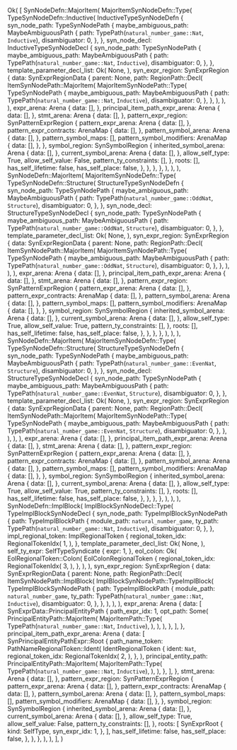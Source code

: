 Ok(
    [
        SynNodeDefn::MajorItem(
            MajorItemSynNodeDefn::Type(
                TypeSynNodeDefn::Inductive(
                    InductiveTypeSynNodeDefn {
                        syn_node_path: TypeSynNodePath {
                            maybe_ambiguous_path: MaybeAmbiguousPath {
                                path: TypePath(`natural_number_game::Nat`, `Inductive`),
                                disambiguator: 0,
                            },
                        },
                        syn_node_decl: InductiveTypeSynNodeDecl {
                            syn_node_path: TypeSynNodePath {
                                maybe_ambiguous_path: MaybeAmbiguousPath {
                                    path: TypePath(`natural_number_game::Nat`, `Inductive`),
                                    disambiguator: 0,
                                },
                            },
                            template_parameter_decl_list: Ok(
                                None,
                            ),
                            syn_expr_region: SynExprRegion {
                                data: SynExprRegionData {
                                    parent: None,
                                    path: RegionPath::Decl(
                                        ItemSynNodePath::MajorItem(
                                            MajorItemSynNodePath::Type(
                                                TypeSynNodePath {
                                                    maybe_ambiguous_path: MaybeAmbiguousPath {
                                                        path: TypePath(`natural_number_game::Nat`, `Inductive`),
                                                        disambiguator: 0,
                                                    },
                                                },
                                            ),
                                        ),
                                    ),
                                    expr_arena: Arena {
                                        data: [],
                                    },
                                    principal_item_path_expr_arena: Arena {
                                        data: [],
                                    },
                                    stmt_arena: Arena {
                                        data: [],
                                    },
                                    pattern_expr_region: SynPatternExprRegion {
                                        pattern_expr_arena: Arena {
                                            data: [],
                                        },
                                        pattern_expr_contracts: ArenaMap {
                                            data: [],
                                        },
                                        pattern_symbol_arena: Arena {
                                            data: [],
                                        },
                                        pattern_symbol_maps: [],
                                        pattern_symbol_modifiers: ArenaMap {
                                            data: [],
                                        },
                                    },
                                    symbol_region: SynSymbolRegion {
                                        inherited_symbol_arena: Arena {
                                            data: [],
                                        },
                                        current_symbol_arena: Arena {
                                            data: [],
                                        },
                                        allow_self_type: True,
                                        allow_self_value: False,
                                        pattern_ty_constraints: [],
                                    },
                                    roots: [],
                                    has_self_lifetime: false,
                                    has_self_place: false,
                                },
                            },
                        },
                    },
                ),
            ),
        ),
        SynNodeDefn::MajorItem(
            MajorItemSynNodeDefn::Type(
                TypeSynNodeDefn::Structure(
                    StructureTypeSynNodeDefn {
                        syn_node_path: TypeSynNodePath {
                            maybe_ambiguous_path: MaybeAmbiguousPath {
                                path: TypePath(`natural_number_game::OddNat`, `Structure`),
                                disambiguator: 0,
                            },
                        },
                        syn_node_decl: StructureTypeSynNodeDecl {
                            syn_node_path: TypeSynNodePath {
                                maybe_ambiguous_path: MaybeAmbiguousPath {
                                    path: TypePath(`natural_number_game::OddNat`, `Structure`),
                                    disambiguator: 0,
                                },
                            },
                            template_parameter_decl_list: Ok(
                                None,
                            ),
                            syn_expr_region: SynExprRegion {
                                data: SynExprRegionData {
                                    parent: None,
                                    path: RegionPath::Decl(
                                        ItemSynNodePath::MajorItem(
                                            MajorItemSynNodePath::Type(
                                                TypeSynNodePath {
                                                    maybe_ambiguous_path: MaybeAmbiguousPath {
                                                        path: TypePath(`natural_number_game::OddNat`, `Structure`),
                                                        disambiguator: 0,
                                                    },
                                                },
                                            ),
                                        ),
                                    ),
                                    expr_arena: Arena {
                                        data: [],
                                    },
                                    principal_item_path_expr_arena: Arena {
                                        data: [],
                                    },
                                    stmt_arena: Arena {
                                        data: [],
                                    },
                                    pattern_expr_region: SynPatternExprRegion {
                                        pattern_expr_arena: Arena {
                                            data: [],
                                        },
                                        pattern_expr_contracts: ArenaMap {
                                            data: [],
                                        },
                                        pattern_symbol_arena: Arena {
                                            data: [],
                                        },
                                        pattern_symbol_maps: [],
                                        pattern_symbol_modifiers: ArenaMap {
                                            data: [],
                                        },
                                    },
                                    symbol_region: SynSymbolRegion {
                                        inherited_symbol_arena: Arena {
                                            data: [],
                                        },
                                        current_symbol_arena: Arena {
                                            data: [],
                                        },
                                        allow_self_type: True,
                                        allow_self_value: True,
                                        pattern_ty_constraints: [],
                                    },
                                    roots: [],
                                    has_self_lifetime: false,
                                    has_self_place: false,
                                },
                            },
                        },
                    },
                ),
            ),
        ),
        SynNodeDefn::MajorItem(
            MajorItemSynNodeDefn::Type(
                TypeSynNodeDefn::Structure(
                    StructureTypeSynNodeDefn {
                        syn_node_path: TypeSynNodePath {
                            maybe_ambiguous_path: MaybeAmbiguousPath {
                                path: TypePath(`natural_number_game::EvenNat`, `Structure`),
                                disambiguator: 0,
                            },
                        },
                        syn_node_decl: StructureTypeSynNodeDecl {
                            syn_node_path: TypeSynNodePath {
                                maybe_ambiguous_path: MaybeAmbiguousPath {
                                    path: TypePath(`natural_number_game::EvenNat`, `Structure`),
                                    disambiguator: 0,
                                },
                            },
                            template_parameter_decl_list: Ok(
                                None,
                            ),
                            syn_expr_region: SynExprRegion {
                                data: SynExprRegionData {
                                    parent: None,
                                    path: RegionPath::Decl(
                                        ItemSynNodePath::MajorItem(
                                            MajorItemSynNodePath::Type(
                                                TypeSynNodePath {
                                                    maybe_ambiguous_path: MaybeAmbiguousPath {
                                                        path: TypePath(`natural_number_game::EvenNat`, `Structure`),
                                                        disambiguator: 0,
                                                    },
                                                },
                                            ),
                                        ),
                                    ),
                                    expr_arena: Arena {
                                        data: [],
                                    },
                                    principal_item_path_expr_arena: Arena {
                                        data: [],
                                    },
                                    stmt_arena: Arena {
                                        data: [],
                                    },
                                    pattern_expr_region: SynPatternExprRegion {
                                        pattern_expr_arena: Arena {
                                            data: [],
                                        },
                                        pattern_expr_contracts: ArenaMap {
                                            data: [],
                                        },
                                        pattern_symbol_arena: Arena {
                                            data: [],
                                        },
                                        pattern_symbol_maps: [],
                                        pattern_symbol_modifiers: ArenaMap {
                                            data: [],
                                        },
                                    },
                                    symbol_region: SynSymbolRegion {
                                        inherited_symbol_arena: Arena {
                                            data: [],
                                        },
                                        current_symbol_arena: Arena {
                                            data: [],
                                        },
                                        allow_self_type: True,
                                        allow_self_value: True,
                                        pattern_ty_constraints: [],
                                    },
                                    roots: [],
                                    has_self_lifetime: false,
                                    has_self_place: false,
                                },
                            },
                        },
                    },
                ),
            ),
        ),
        SynNodeDefn::ImplBlock(
            ImplBlockSynNodeDecl::Type(
                TypeImplBlockSynNodeDecl {
                    syn_node_path: TypeImplBlockSynNodePath {
                        path: TypeImplBlockPath {
                            module_path: `natural_number_game`,
                            ty_path: TypePath(`natural_number_game::Nat`, `Inductive`),
                            disambiguator: 0,
                        },
                    },
                    impl_regional_token: ImplRegionalToken {
                        regional_token_idx: RegionalTokenIdx(
                            1,
                        ),
                    },
                    template_parameter_decl_list: Ok(
                        None,
                    ),
                    self_ty_expr: SelfTypeSyndicate {
                        expr: 1,
                    },
                    eol_colon: Ok(
                        EolRegionalToken::Colon(
                            EolColonRegionalToken {
                                regional_token_idx: RegionalTokenIdx(
                                    3,
                                ),
                            },
                        ),
                    ),
                    syn_expr_region: SynExprRegion {
                        data: SynExprRegionData {
                            parent: None,
                            path: RegionPath::Decl(
                                ItemSynNodePath::ImplBlock(
                                    ImplBlockSynNodePath::TypeImplBlock(
                                        TypeImplBlockSynNodePath {
                                            path: TypeImplBlockPath {
                                                module_path: `natural_number_game`,
                                                ty_path: TypePath(`natural_number_game::Nat`, `Inductive`),
                                                disambiguator: 0,
                                            },
                                        },
                                    ),
                                ),
                            ),
                            expr_arena: Arena {
                                data: [
                                    SynExprData::PrincipalEntityPath {
                                        path_expr_idx: 1,
                                        opt_path: Some(
                                            PrincipalEntityPath::MajorItem(
                                                MajorItemPath::Type(
                                                    TypePath(`natural_number_game::Nat`, `Inductive`),
                                                ),
                                            ),
                                        ),
                                    },
                                ],
                            },
                            principal_item_path_expr_arena: Arena {
                                data: [
                                    SynPrincipalEntityPathExpr::Root {
                                        path_name_token: PathNameRegionalToken::Ident(
                                            IdentRegionalToken {
                                                ident: `Nat`,
                                                regional_token_idx: RegionalTokenIdx(
                                                    2,
                                                ),
                                            },
                                        ),
                                        principal_entity_path: PrincipalEntityPath::MajorItem(
                                            MajorItemPath::Type(
                                                TypePath(`natural_number_game::Nat`, `Inductive`),
                                            ),
                                        ),
                                    },
                                ],
                            },
                            stmt_arena: Arena {
                                data: [],
                            },
                            pattern_expr_region: SynPatternExprRegion {
                                pattern_expr_arena: Arena {
                                    data: [],
                                },
                                pattern_expr_contracts: ArenaMap {
                                    data: [],
                                },
                                pattern_symbol_arena: Arena {
                                    data: [],
                                },
                                pattern_symbol_maps: [],
                                pattern_symbol_modifiers: ArenaMap {
                                    data: [],
                                },
                            },
                            symbol_region: SynSymbolRegion {
                                inherited_symbol_arena: Arena {
                                    data: [],
                                },
                                current_symbol_arena: Arena {
                                    data: [],
                                },
                                allow_self_type: True,
                                allow_self_value: False,
                                pattern_ty_constraints: [],
                            },
                            roots: [
                                SynExprRoot {
                                    kind: SelfType,
                                    syn_expr_idx: 1,
                                },
                            ],
                            has_self_lifetime: false,
                            has_self_place: false,
                        },
                    },
                },
            ),
        ),
    ],
)